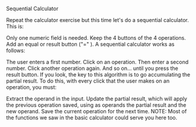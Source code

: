Sequential Calculator

Repeat the calculator exercise but this time let's do a sequential calculator. This is:

Only one numeric field is needed.
Keep the 4 buttons of the 4 operations.
Add an equal or result button ("=" ).
A sequential calculator works as follows:

The user enters a first number.
Click on an operation.
Then enter a second number.
Click another operation again.
And so on... until you press the result button.
If you look, the key to this algorithm is to go accumulating the partial result. To do this, with every click that the user makes on an operation, you must:

Extract the operand in the input.
Update the partial result, which will apply the previous operation saved, using as operands the partial result and the new operand.
Save the current operation for the next time.
NOTE: Most of the functions we saw in the basic calculator could serve you here too.
